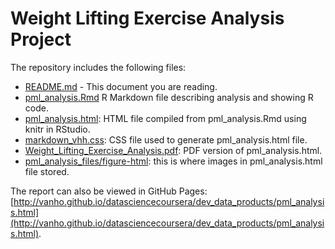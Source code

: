Weight Lifting Exercise Analysis Project
========================================

The repository includes the following files:

* [README.md](README.md) - This document you are reading.
* [pml_analysis.Rmd](pml_analysis.Rmd) R Markdown file describing analysis and showing R code.
* [pml_analysis.html](pml_analysis.html): HTML file compiled from pml_analysis.Rmd using knitr in RStudio.
* [markdown_vhh.css](markdown_vhh.css): CSS file used to generate pml_analysis.html file.
* [Weight_Lifting_Exercise_Analysis.pdf](Weight_Lifting_Exercise_Analysis.pdf): PDF version of pml_analysis.html.
* [pml_analysis_files/figure-html](pml_analysis_files/figure-html): this is where images in pml_analysis.html file stored.

The report can also be viewed in GitHub Pages: [http://vanho.github.io/datasciencecoursera/dev_data_products/pml_analysis.html](http://vanho.github.io/datasciencecoursera/dev_data_products/pml_analysis.html).
